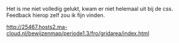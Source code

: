 Het is me niet volledig gelukt, kwam er niet helemaal uit bij de css. Feedback hierop zelf zou ik fijn vinden.

http://25467.hosts2.ma-cloud.nl/bewijzenmap/periode1.3/fro/gridarea/index.html
